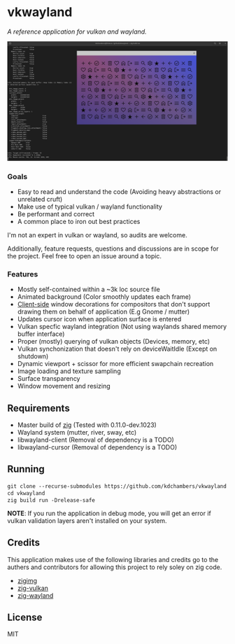 # vkwayland

*A reference application for vulkan and wayland.*

![Screenshot](assets/screenshot_fedora_gnome.png)

### Goals

- Easy to read and understand the code (Avoiding heavy abstractions or unrelated cruft)
- Make use of typical vulkan / wayland functionality
- Be performant and correct
- A common place to iron out best practices

I'm not an expert in vulkan or wayland, so audits are welcome.

Additionally, feature requests, questions and discussions are in scope for the project. Feel free to open an issue around a topic.

### Features

- Mostly self-contained within a ~3k loc source file
- Animated background (Color smoothly updates each frame)
- [Client-side](https://en.wikipedia.org/wiki/Client-side_decoration) window decorations for compositors that don't support drawing them on behalf of application (E.g Gnome / mutter)
- Updates cursor icon when application surface is entered
- Vulkan specfic wayland integration (Not using waylands shared memory buffer interface)
- Proper (mostly) querying of vulkan objects (Devices, memory, etc)
- Vulkan synchonization that doesn't rely on deviceWaitIdle (Except on shutdown)
- Dynamic viewport + scissor for more efficient swapchain recreation
- Image loading and texture sampling
- Surface transparency
- Window movement and resizing

## Requirements 

- Master build of [zig](https://github.com/ziglang/zig) (Tested with 0.11.0-dev.1023)
- Wayland system (mutter, river, sway, etc)
- libwayland-client (Removal of dependency is a TODO)
- libwayland-cursor (Removal of dependency is a TODO)

## Running 

    git clone --recurse-submodules https://github.com/kdchambers/vkwayland
    cd vkwayland
    zig build run -Drelease-safe

**NOTE**: If you run the application in debug mode, you will get an error if vulkan validation layers aren't installed on your system.

## Credits

This application makes use of the following libraries and credits go to the authers and contributors for allowing this project to rely soley on zig code.

- [zigimg](https://github.com/zigimg/zigimg)
- [zig-vulkan](https://github.com/Snektron/vulkan-zig)
- [zig-wayland](https://github.com/ifreund/zig-wayland) 

## License

MIT